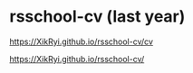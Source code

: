 # rsschool-cv (last year)


https://XikRyi.github.io/rsschool-cv/cv


https://XikRyi.github.io/rsschool-cv/
